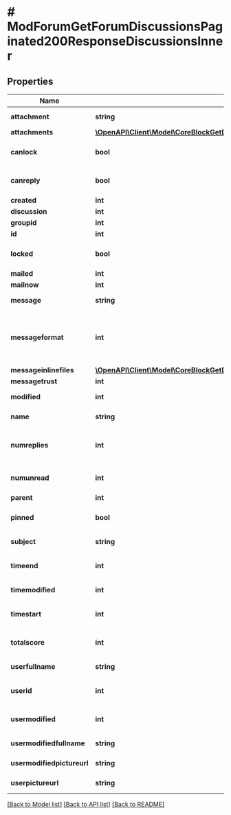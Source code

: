 # # ModForumGetForumDiscussionsPaginated200ResponseDiscussionsInner

## Properties

Name | Type | Description | Notes
------------ | ------------- | ------------- | -------------
**attachment** | **string** | Has attachments? | [optional]
**attachments** | [**\OpenAPI\Client\Model\CoreBlockGetDashboardBlocks200ResponseBlocksInnerContentsFilesInner[]**](CoreBlockGetDashboardBlocks200ResponseBlocksInnerContentsFilesInner.md) |  | [optional]
**canlock** | **bool** | Can the user lock the discussion | [optional]
**canreply** | **bool** | Can the user reply to the discussion | [optional]
**created** | **int** | Creation time | [optional]
**discussion** | **int** | Discussion id | [optional]
**groupid** | **int** | Group id | [optional]
**id** | **int** | Post id | [optional]
**locked** | **bool** | Is the discussion locked | [optional]
**mailed** | **int** | Mailed? | [optional]
**mailnow** | **int** | Mail now? | [optional]
**message** | **string** | The post message | [optional]
**messageformat** | **int** | message format (1 &#x3D; HTML, 0 &#x3D; MOODLE, 2 &#x3D; PLAIN, or 4 &#x3D; MARKDOWN) | [optional]
**messageinlinefiles** | [**\OpenAPI\Client\Model\CoreBlockGetDashboardBlocks200ResponseBlocksInnerContentsFilesInner[]**](CoreBlockGetDashboardBlocks200ResponseBlocksInnerContentsFilesInner.md) |  | [optional]
**messagetrust** | **int** | Can we trust? | [optional]
**modified** | **int** | Time modified | [optional]
**name** | **string** | Discussion name | [optional]
**numreplies** | **int** | The number of replies in the discussion | [optional]
**numunread** | **int** | The number of unread discussions. | [optional]
**parent** | **int** | Parent id | [optional]
**pinned** | **bool** | Is the discussion pinned | [optional]
**subject** | **string** | The post subject | [optional]
**timeend** | **int** | Time discussion ends | [optional]
**timemodified** | **int** | Time modified | [optional]
**timestart** | **int** | Time discussion can start | [optional]
**totalscore** | **int** | The post message total score | [optional]
**userfullname** | **string** | Post author full name | [optional]
**userid** | **int** | User who started the discussion id | [optional]
**usermodified** | **int** | The id of the user who last modified | [optional]
**usermodifiedfullname** | **string** | Post modifier full name | [optional]
**usermodifiedpictureurl** | **string** | Post modifier picture. | [optional]
**userpictureurl** | **string** | Post author picture. | [optional]

[[Back to Model list]](../../README.md#models) [[Back to API list]](../../README.md#endpoints) [[Back to README]](../../README.md)
